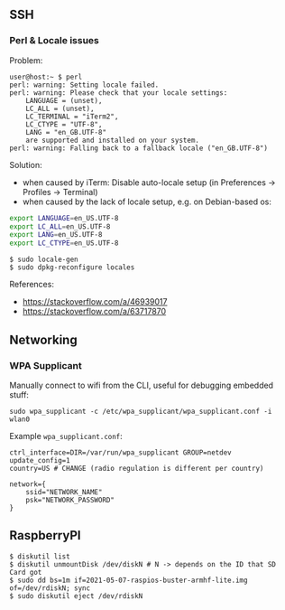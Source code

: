 ## SSH

### Perl & Locale issues

Problem:
```
user@host:~ $ perl
perl: warning: Setting locale failed.
perl: warning: Please check that your locale settings:
	LANGUAGE = (unset),
	LC_ALL = (unset),
	LC_TERMINAL = "iTerm2",
	LC_CTYPE = "UTF-8",
	LANG = "en_GB.UTF-8"
    are supported and installed on your system.
perl: warning: Falling back to a fallback locale ("en_GB.UTF-8")
```

Solution:
- when caused by iTerm: Disable auto-locale setup (in Preferences -> Profiles -> Terminal)
- when caused by the lack of locale setup, e.g. on Debian-based os:
```bash
export LANGUAGE=en_US.UTF-8
export LC_ALL=en_US.UTF-8
export LANG=en_US.UTF-8
export LC_CTYPE=en_US.UTF-8
```

```
$ sudo locale-gen
$ sudo dpkg-reconfigure locales 
```

References:
- https://stackoverflow.com/a/46939017
- https://stackoverflow.com/a/63717870


## Networking

### WPA Supplicant

Manually connect to wifi from the CLI, useful for debugging embedded stuff:
```
sudo wpa_supplicant -c /etc/wpa_supplicant/wpa_supplicant.conf -i wlan0
```

Example `wpa_supplicant.conf`:
```
ctrl_interface=DIR=/var/run/wpa_supplicant GROUP=netdev
update_config=1
country=US # CHANGE (radio regulation is different per country)

network={
	ssid="NETWORK_NAME"
	psk="NETWORK_PASSWORD"
}
```

## RaspberryPI

```
$ diskutil list
$ diskutil unmountDisk /dev/diskN # N -> depends on the ID that SD Card got
$ sudo dd bs=1m if=2021-05-07-raspios-buster-armhf-lite.img of=/dev/rdiskN; sync
$ sudo diskutil eject /dev/rdiskN
```
